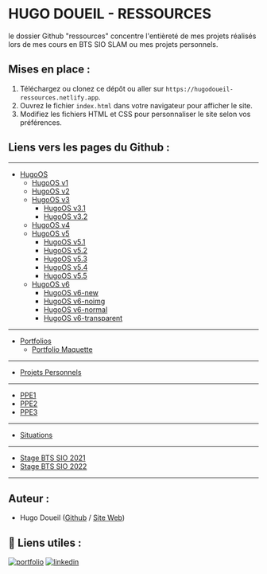 # HUGO DOUEIL - RESSOURCES

le dossier Github "ressources" concentre l'entièreté de mes projets réalisés lors de mes cours en BTS SIO SLAM ou mes projets personnels.

## Mises en place :

1. Téléchargez ou clonez ce dépôt ou aller sur `https://hugodoueil-ressources.netlify.app`.
2. Ouvrez le fichier `index.html` dans votre navigateur pour afficher le site.
3. Modifiez les fichiers HTML et CSS pour personnaliser le site selon vos préférences.

## Liens vers les pages du Github :

---
- [HugoOS](https://github.com/Ormidales/ressources/tree/main/personnel/hugoos)
    - [HugoOS v1](https://github.com/Ormidales/ressources/tree/main/personnel/hugoos/hugoos-v1)
    - [HugoOS v2](https://github.com/Ormidales/ressources/tree/main/personnel/hugoos/hugoos-v2)
    - [HugoOS v3](https://github.com/Ormidales/ressources/tree/main/personnel/hugoos/hugoos-v3)
        - [HugoOS v3.1](https://github.com/Ormidales/ressources/tree/main/personnel/hugoos/hugoos-v3.1)
        - [HugoOS v3.2](https://github.com/Ormidales/ressources/tree/main/personnel/hugoos/hugoos-v3.2)
    - [HugoOS v4](https://github.com/Ormidales/ressources/tree/main/personnel/hugoos/hugoos-v4)
    - [HugoOS v5](https://github.com/Ormidales/ressources/tree/main/personnel/hugoos/hugoos-v5)
        - [HugoOS v5.1](https://github.com/Ormidales/ressources/tree/main/personnel/hugoos/hugoos-v5.1)
        - [HugoOS v5.2](https://github.com/Ormidales/ressources/tree/main/personnel/hugoos/hugoos-v5.2)
        - [HugoOS v5.3](https://github.com/Ormidales/ressources/tree/main/personnel/hugoos/hugoos-v5.3)
        - [HugoOS v5.4](https://github.com/Ormidales/ressources/tree/main/personnel/hugoos/hugoos-v5.4)
        - [HugoOS v5.5](https://github.com/Ormidales/ressources/tree/main/personnel/hugoos/hugoos-v5.5)
    - [HugoOS v6](https://github.com/Ormidales/ressources/tree/main/personnel/hugoos/hugoos-v6)
        - [HugoOS v6-new](https://github.com/Ormidales/ressources/tree/main/personnel/hugoos/hugoos-v6/new)
        - [HugoOS v6-noimg](https://github.com/Ormidales/ressources/tree/main/personnel/hugoos/hugoos-v6/no-img)
        - [HugoOS v6-normal](https://github.com/Ormidales/ressources/tree/main/personnel/hugoos/hugoos-v6/normal)
        - [HugoOS v6-transparent](https://github.com/Ormidales/ressources/tree/main/personnel/hugoos/hugoos-v6/transparent)
---
- [Portfolios](https://github.com/Ormidales/ressources/tree/main/personnel/portfolio)
    - [Portfolio Maquette](https://github.com/Ormidales/ressources/tree/main/personnel/portfolio/portfolio-maquette)
---
- [Projets Personnels](https://github.com/Ormidales/ressources/tree/main/personnel/projets)
---
- [PPE1](https://github.com/Ormidales/ressources/tree/main/scolaire/ppe1)
- [PPE2](https://github.com/Ormidales/ressources/tree/main/scolaire/ppe2)
- [PPE3](https://github.com/Ormidales/ressources/tree/main/scolaire/ppe3)
---
- [Situations](https://github.com/Ormidales/ressources/tree/main/scolaire/situations)
---
- [Stage BTS SIO 2021](https://github.com/Ormidales/ressources/tree/main/scolaire/stage-1) 
- [Stage BTS SIO 2022](https://github.com/Ormidales/ressources/tree/main/scolaire/stage-2)
---

## Auteur :

- Hugo Doueil ([Github](https://github.com/Ormidales) / [Site Web](https://hugodoueil.fr))

## 🔗 Liens utiles :
[![portfolio](https://img.shields.io/badge/my_portfolio-000?style=for-the-badge&logo=ko-fi&logoColor=white)](https://hugodoueil.fr)
[![linkedin](https://img.shields.io/badge/linkedin-0A66C2?style=for-the-badge&logo=linkedin&logoColor=white)](https://www.linkedin.com/in/hugodoueil)
